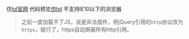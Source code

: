 仿[lol官网](https://lol.qq.com)
代码预览[仿lol](https://shenfeng1945.github.io/demojs/lol-page/index.html)
不支持IE10以下的浏览器
> 之前一直加载不了JS，说是非法插件，把jQuery引用的`http`协议改为`https`，就行了，https自动屏蔽所有http引用。
